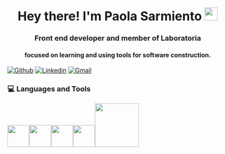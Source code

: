 <h1 align="center">Hey there! I'm Paola Sarmiento <img width="30px" src="https://media.tenor.com/images/3b388fe03da271d2674faf85eb7c3fcd/tenor.gif" /> </h1> 


<h3 align="center">Front end developer and member of Laboratoria</h3>
<h4 align="center">focused on learning and using tools for software construction.</h4>

[![Github](https://img.shields.io/badge/-Github-000?style=flat&logo=Github&logoColor=white)](https://github.com/paosarmiento)
[![Linkedin](https://img.shields.io/badge/-LinkedIn-blue?style=flat&logo=Linkedin&logoColor=white)](https://www.linkedin.com/in/paola-sarmiento/)
[![Gmail](https://img.shields.io/badge/-Gmail-c14438?style=flat&logo=Gmail&logoColor=white)](mailto:paolasarmiento270218@gmail.com)

<div>
  <h3> 💻 Languages and Tools </h3>
  <p>
   <img src="https://media3.giphy.com/media/ln7z2eWriiQAllfVcn/200w.webp" width="50"><img src="https://i.giphy.com/media/eNAsjO55tPbgaor7ma/200w.webp" width="50"><img src="https://i.giphy.com/media/IdyAQJVN2kVPNUrojM/200.webp" width="50"><img src="https://media3.giphy.com/media/kdFc8fubgS31b8DsVu/giphy.webp" width="50"><img src="https://media.giphy.com/media/kH1DBkPNyZPOk0BxrM/giphy.gif" width="100">
  <p>
</div> 


<!--
**paosarmiento/paosarmiento** is a ✨ _special_ ✨ repository because its `README.md` (this file) appears on your GitHub profile.



Here are some ideas to get you started:

- 🔭 I’m currently working on ...
- 🌱 I’m currently learning ...
- 👯 I’m looking to collaborate on ...
- 🤔 I’m looking for help with ...
- 💬 Ask me about ...
- 📫 How to reach me: ...
- 😄 Pronouns: ...
- ⚡ Fun fact: ...
-->
